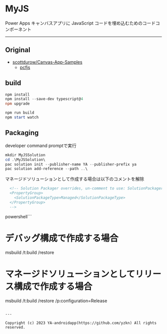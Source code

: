 # MyJS

Power Apps キャンバスアプリに JavaScript コードを埋め込むためのコードコンポーネント

---

## Original

- [scottdurow/Canvas-App-Samples](https://github.com/scottdurow/Canvas-App-Samples)
  - [pcfjs](https://github.com/scottdurow/Canvas-App-Samples/tree/master/PCF/pcfjs)

## build

```powershell
npm install
npm install --save-dev typescript@4
npm upgrade

npm run build
npm start watch
```

## Packaging

developer command promptで実行

```powershell
mkdir MyJSSolution
cd .\MyJSSolution\
pac solution init --publisher-name YA --publisher-prefix ya
pac solution add-reference --path ..\
```

マネージドソリューションとして作成する場合は以下のコメントを解除

```xml
  <!-- Solution Packager overrides, un-comment to use: SolutionPackagerType (Managed, Unmanaged, Both)
  <PropertyGroup>
    <SolutionPackageType>Managed</SolutionPackageType>
  </PropertyGroup>
  -->
```

powershell```
# デバッグ構成で作成する場合
msbuild /t:build /restore

# マネージドソリューションとしてリリース構成で作成する場合
msbuild /t:build /restore /p:configuration=Release
```

---

Copyright (c) 2023 YA-androidapp(https://github.com/yzkn) All rights reserved.
